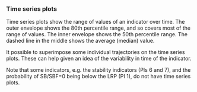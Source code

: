### Time series plots

Time series plots show the range of values of an indicator over time.
The outer envelope shows the 80th percentile range, and so covers most of the range of values.
The inner envelope shows the 50th percentile range.
The dashed line in the middle shows the average (median) value.

It possible to superimpose some individual trajectories on the time series plots.
These can help given an idea of the variability in time of the indicator.

Note that some indicators, e.g. the stability indicators (PIs 6 and 7), and the probability of SB/SBF=0 being below the LRP (PI 1), do not have time series plots.


